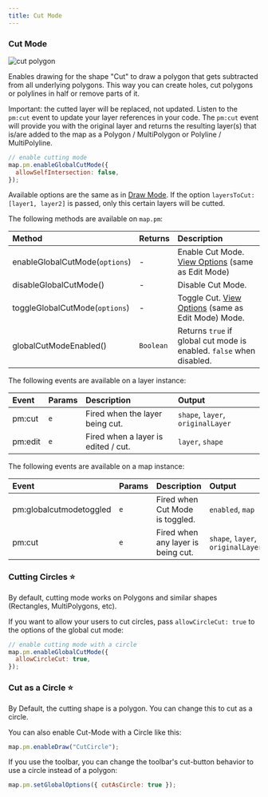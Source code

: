 ```yaml
---
title: Cut Mode
---
```


### Cut Mode

![cut polygon](https://geoman-static.onrender.com/assets/leaflet-pm-cut-demo.gif)

Enables drawing for the shape "Cut" to draw a polygon that gets subtracted from all underlying polygons. This way you can create holes, cut polygons or polylines in half or remove parts of it.

Important: the cutted layer will be replaced, not updated. Listen to the `pm:cut` event to update your layer references in your code. The `pm:cut` event will provide you with the original layer and returns the resulting layer(s) that is/are added to the map as a Polygon / MultiPolygon or Polyline / MultiPolyline.

```js
// enable cutting mode
map.pm.enableGlobalCutMode({
  allowSelfIntersection: false,
});
```

Available options are the same as in [Draw Mode](/modes/draw-mode).
If the option `layersToCut: [layer1, layer2]` is passed, only this certain layers will be cutted.

The following methods are available on `map.pm`:

| Method                         | Returns   | Description                                                                                   |
| :----------------------------- | :-------- | :-------------------------------------------------------------------------------------------- |
| enableGlobalCutMode(`options`) | -         | Enable Cut Mode. [View Options](/docs/modes/edit-mode#edit-mode-options) (same as Edit Mode)  |
| disableGlobalCutMode()         | -         | Disable Cut Mode.                                                                             |
| toggleGlobalCutMode(`options`) | -         | Toggle Cut. [View Options](/docs/modes/edit-mode#edit-mode-options) (same as Edit Mode) Mode. |
| globalCutModeEnabled()         | `Boolean` | Returns `true` if global cut mode is enabled. `false` when disabled.                          |

The following events are available on a layer instance:

| Event   | Params | Description                         | Output                            |
| :------ | :----- | :---------------------------------- | :-------------------------------- |
| pm:cut  | `e`    | Fired when the layer being cut.     | `shape`, `layer`, `originalLayer` |
| pm:edit | `e`    | Fired when a layer is edited / cut. | `layer`, `shape`                  |

The following events are available on a map instance:

| Event                   | Params | Description                        | Output                            |
| :---------------------- | :----- | :--------------------------------- | :-------------------------------- |
| pm:globalcutmodetoggled | `e`    | Fired when Cut Mode is toggled.    | `enabled`, `map`                  |
| pm:cut                  | `e`    | Fired when any layer is being cut. | `shape`, `layer`, `originalLayer` |

### Cutting Circles ⭐

By default, cutting mode works on Polygons and similar shapes (Rectangles, MultiPolygons, etc).

If you want to allow your users to cut circles, pass `allowCircleCut: true` to the options of the global cut mode:

```js
// enable cutting mode with a circle
map.pm.enableGlobalCutMode({
  allowCircleCut: true,
});
```

### Cut as a Circle ⭐

By Default, the cutting shape is a polygon. You can change this to cut as a circle.

You can also enable Cut-Mode with a Circle like this:

```js
map.pm.enableDraw("CutCircle");
```

If you use the toolbar, you can change the toolbar's cut-button behavior to use a circle instead of a polygon:

```js
map.pm.setGlobalOptions({ cutAsCircle: true });
```
